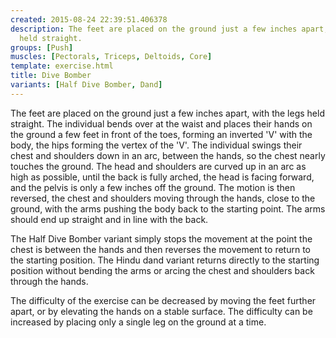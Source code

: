 ```yaml
---
created: 2015-08-24 22:39:51.406378
description: The feet are placed on the ground just a few inches apart, with the legs
  held straight.
groups: [Push]
muscles: [Pectorals, Triceps, Deltoids, Core]
template: exercise.html
title: Dive Bomber
variants: [Half Dive Bomber, Dand]
---
```

The feet are placed on the ground just a few inches apart, with the legs held straight. The individual bends over at the waist and places their hands on the ground a few feet in front of the toes, forming an inverted 'V' with the body, the hips forming the vertex of the 'V'. The individual swings their chest and shoulders down in an arc, between the hands, so the chest nearly touches the ground. The head and shoulders are curved up in an arc as high as possible, until the back is fully arched, the head is facing forward, and the pelvis is only a few inches off the ground. The motion is then reversed, the chest and shoulders moving through the hands, close to the ground, with the arms pushing the body back to the starting point. The arms should end up straight and in line with the back.

The Half Dive Bomber variant simply stops the movement at the point the chest is between the hands and then reverses the movement to return to the starting position. The Hindu dand variant returns directly to the starting position without bending the arms or arcing the chest and shoulders back through the hands.

The difficulty of the exercise can be decreased by moving the feet further apart, or by elevating the hands on a stable surface. The difficulty can be increased by placing only a single leg on the ground at a time.